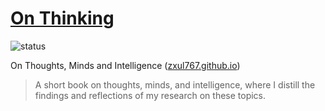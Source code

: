 # [On Thinking](https://zxul767.github.io)
![status](https://github.com/zxul767/zxul767.github.io/actions/workflows/publish.yml/badge.svg)

On Thoughts, Minds and Intelligence ([zxul767.github.io](https://zxul767.github.io))

> A short book on thoughts, minds, and intelligence, where I distill the findings and reflections of my research on these topics.
